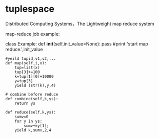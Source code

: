tuplespace
==========

Distributed Computing Systems，The Lightweight map reduce system 


map-reduce job example:


class Example:
    def __init__(self,init_value=None):
        pass
        #print 'start map reduce.',init_value
        
    #yeild tupid,v1,v2,...
    def map(self,i,x):
        tup=list(x)
        tup[3]+=100   
        k=tup[1][0]+10000
        y=tup[3]
        yield (str(k),y,4)
    
    # combine before reduce
    def combine(self,k,ys):
        return ys

    def reduce(self,k,ys):
        sumv=0
        for y in ys:
            sumv+=y[1];
        yield k,sumv,2,4